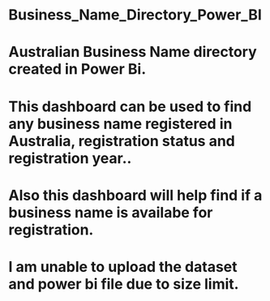 # Business_Name_Directory_Power_BI
# Australian Business Name directory created in Power Bi.
# This dashboard can be used to find any business name registered in Australia, registration status and registration year..
# Also this dashboard will help find if a business name is availabe for registration.
# I am unable to upload the dataset and power bi file due to size limit.
